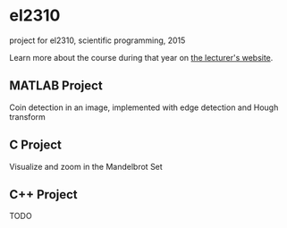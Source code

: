 # el2310

project for el2310, scientific programming, 2015

Learn more about the course during that year on [the lecturer's website](http://www.nada.kth.se/~yaseminb/el2310.html).

## MATLAB Project
 Coin detection in an image, implemented with edge detection and Hough transform
 
## C Project
 Visualize and zoom in the Mandelbrot Set
 
## C++ Project
 TODO
